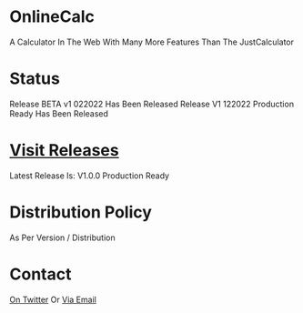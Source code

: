 # OnlineCalc
A Calculator In The Web With Many More Features Than The JustCalculator

# Status
Release BETA v1 022022 Has Been Released
Release V1 122022 Production Ready Has Been Released

# [Visit Releases](https://github.com/ShOeLaYz/onlinecalc/releases/)
Latest Release Is:
V1.0.0 Production Ready

# Distribution Policy 
As Per Version / Distribution 

# Contact
[On Twitter](https://twitter.com/notshoelaze)
Or
[Via Email](mailto:harshadeepan502@gmail.com)

